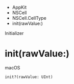 

- AppKit
- NSCell
- NSCell.CellType
-  init(rawValue:) 

Initializer

# init(rawValue:)

macOS

``` source
init?(rawValue: UInt)
```

